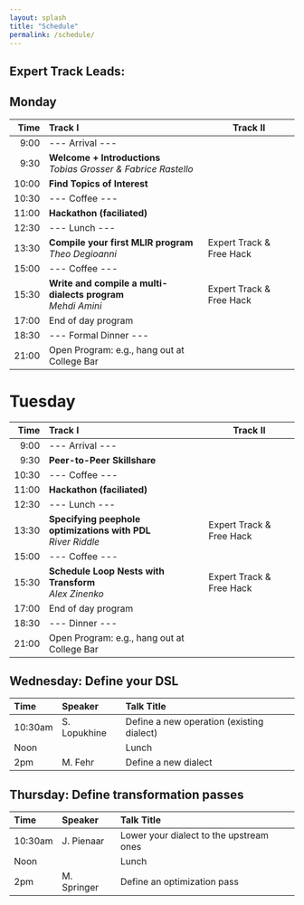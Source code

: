 ```yaml
---
layout: splash
title: "Schedule"
permalink: /schedule/
---
```


## Expert Track Leads:

## Monday

| Time  |  Track I                                                            | Track II                 |
|-----: |:------------------------------------------------------------------- | ------------------------ |
|  9:00 | --- Arrival ---                                                     |                          |
|  9:30 | **Welcome + Introductions** <br>*Tobias Grosser & Fabrice Rastello* |                          |
| 10:00 | **Find Topics of Interest**                                         |                          |
| 10:30 | --- Coffee ---                                                      |                          |
| 11:00 | **Hackathon (faciliated)**                                          |                          |
| 12:30 | --- Lunch ---                                                       |                          |
| 13:30 | **Compile your first MLIR program** <br> *Theo Degioanni*           | Expert Track & Free Hack |
| 15:00 | --- Coffee ---                                                      |                          |
| 15:30 | **Write and compile a multi-dialects program** <br> *Mehdi Amini*   | Expert Track & Free Hack |
| 17:00 | End of day program                                                  |                          |
| 18:30 | --- Formal Dinner ---                                               |                          |
| 21:00 | Open Program: e.g., hang out at College Bar                         |                          |

# Tuesday

| Time  |  Track I                                                            | Track II                 |
|-----: |:------------------------------------------------------------------- | ------------------------ |
|  9:00 | --- Arrival ---                                                     |                          |
|  9:30 | **Peer-to-Peer Skillshare**                                         |                          |
| 10:30 | --- Coffee ---                                                      |                          |
| 11:00 | **Hackathon (faciliated)**                                          |                          |
| 12:30 | --- Lunch ---                                                       |                          |
| 13:30 | **Specifying peephole optimizations with PDL** <br> *River Riddle*           | Expert Track & Free Hack |
| 15:00 | --- Coffee ---                                                      |                          |
| 15:30 | **Schedule Loop Nests with Transform** <br> *Alex Zinenko*   | Expert Track & Free Hack |
| 17:00 | End of day program                                                  |                          |
| 18:30 | --- Dinner ---                                               |                          |
| 21:00 | Open Program: e.g., hang out at College Bar                         |                          |


## Wednesday: Define your DSL

| Time    | Speaker             | Talk Title                                  |
|:--------|:--------------------|:--------------------------------------------|
| 10:30am | S. Lopukhine         | Define a new operation (existing dialect)   |
| Noon    |                     | Lunch                                       |
| 2pm     | M. Fehr              | Define a new dialect                        |

## Thursday: Define transformation passes

| Time    | Speaker             | Talk Title                                  |
|:--------|:--------------------|:--------------------------------------------|
| 10:30am | J. Pienaar           | Lower your dialect to the upstream ones     |
| Noon    |                     | Lunch                                       |
| 2pm     | M. Springer          | Define an optimization pass                 |
